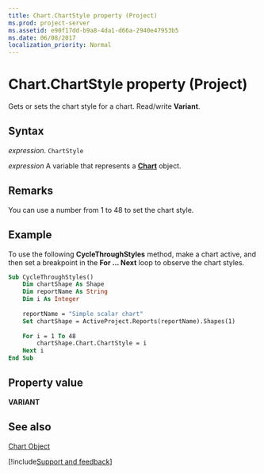```yaml
---
title: Chart.ChartStyle property (Project)
ms.prod: project-server
ms.assetid: e90f17dd-b9a8-4da1-d66a-2940e47953b5
ms.date: 06/08/2017
localization_priority: Normal
---
```



# Chart.ChartStyle property (Project)
Gets or sets the chart style for a chart. Read/write  **Variant**.

## Syntax

_expression_. `ChartStyle`

_expression_ A variable that represents a **[Chart](Project.Chart.md)** object.


## Remarks

You can use a number from 1 to 48 to set the chart style.


## Example

To use the following  **CycleThroughStyles** method, make a chart active, and then set a breakpoint in the **For … Next** loop to observe the chart styles.


```vb
Sub CycleThroughStyles()
    Dim chartShape As Shape
    Dim reportName As String
    Dim i As Integer
    
    reportName = "Simple scalar chart"
    Set chartShape = ActiveProject.Reports(reportName).Shapes(1)
    
    For i = 1 To 48
        chartShape.Chart.ChartStyle = i
    Next i
End Sub
```


## Property value

 **VARIANT**


## See also


[Chart Object](Project.chart.md)

[!include[Support and feedback](~/includes/feedback-boilerplate.md)]